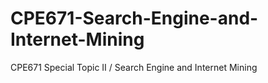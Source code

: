 # CPE671-Search-Engine-and-Internet-Mining
CPE671 Special Topic II / Search Engine and Internet Mining

